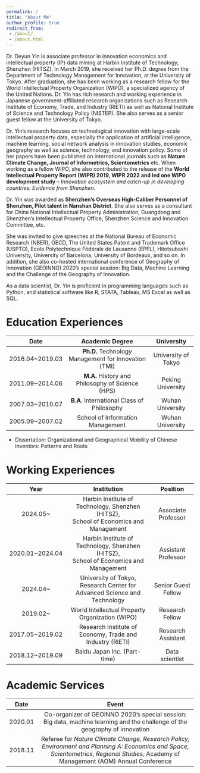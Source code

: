 ```yaml
---
permalink: /
title: "About Me"
author_profile: true
redirect_from: 
 - /about/
 - /about.html
---
```


Dr. Deyun Yin is associate professor in innovation economics and intellectual property (IP) data mining at Harbin Institute of Technology, Shenzhen (HITSZ). In March 2019, she received her Ph.D. degree from the Department of Technology Management for Innovation, at the University of Tokyo. After graduation, she has been working as a research fellow for the World Intellectual Property Organization (WIPO), a specialized agency of the United Nations. Dr. Yin has rich research and working experience in Japanese government-affiliated research organizations such as Research Institute of Economy, Trade, and Industry (RIETI) as well as National Institute of Science and Technology Policy (NISTEP). She also serves as a senior guest fellow at the University of Tokyo. 

Dr. Yin’s research focuses on technological innovation with large-scale intellectual property data, especially the application of artificial intelligence, machine learning, social network analysis in innovation studies, economic geography as well as science, technology, and innovation policy. Some of her papers have been published on international journals such as **Nature Climate Change, Journal of Informetrics, Scientometrics** etc. When working as a fellow WIPO, she also contributed to the release of the **World Intellectual Property Report (WIPR) 2019, WIPR 2022 and led one WIPO development study** – *Innovation ecosystem and catch-up in developing countries: Evidence from Shenzhen*.

Dr. Yin was awarded as **Shenzhen’s Overseas High-Caliber Personnel of Shenzhen, Pilot talent in Nanshan District**. She also serves as a consultant for China National Intellectual Property Administration, Guangdong and Shenzhen’s Intellectual Property Office, Shenzhen Science and Innovation Committee, etc.

She was invited to give speeches at the National Bureau of Economic Research (NBER), OECD, The United States Patent and Trademark Office (USPTO), Ecole Polytechnique Fédérale de Lausanne (EPFL), Hitotsubashi University, University of Barcelona, University of Bordeaux, and so on. In addition, she also co-hosted international conference of Geography of Innovation (GEOINNO) 2020’s special session: Big Data, Machine Learning and the Challenge of the Geography of Innovation. 

As a data scientist, Dr. Yin is proficient in programming languages such as Python, and statistical software like R, STATA, Tableau, MS Excel as well as SQL. 



Education Experiences
======

|      Date       |                   Academic Degree                    |     University      |
| :-------------: | :--------------------------------------------------: | :-----------------: |
| 2016.04~2019.03 | **Ph.D.** Technology Management for Innovation (TMI) | University of Tokyo |
| 2011.09~2014.06 |   **M.A.** History and Philosophy of Science (HPS)   |  Peking University  |
| 2007.03~2010.07 |      **B.A.** International Class of Philosophy      |  Wuhan University   |
| 2005.09~2007.02 |           School of Information Management           |  Wuhan University   |

- Dissertation: Organizational and Geographical Mobility of Chinese Inventors: Patterns and Roots



Working Experiences
======

|      Year       |                         Institution                          |      Position       |
| :-------------: | :----------------------------------------------------------: | :-----------------: |
|    2024.05~     | Harbin Institute of Technology, Shenzhen (HITSZ),<br>School of Economics and Management | Associate Professor |
| 2020.01~2024.04 | Harbin Institute of Technology, Shenzhen (HITSZ),<br/>School of Economics and Management | Assistant Professor |
|    2024.04~     | University of Tokyo,<br>Research Center for Advanced Science and Technology | Senior Guest Fellow |
|    2019.02~     |       World Intellectual Property Organization (WIPO)        |   Research Fellow   |
| 2017.05~2019.02 |  Research Institute of Economy, Trade and Industry (RIETI)   | Research Assistant  |
| 2018.12~2019.09 |                 Baidu Japan Inc. (Part-time)                 |   Data scientist    |



# Academic Services

|  Date   |                            Event                             |
| :-----: | :----------------------------------------------------------: |
| 2020.01 | Co-organizer of GEOINNO 2020’s special session: <br>Big data, machine learning and the challenge of the geography of innovation |
| 2018.11 | Referee for *Nature Climate Change,* *Research Policy,* *Environment and Planning A: Economics and Space*, *Scientometrics*, *Regional Studies,* Academy of Management (AOM) Annual Conference |
